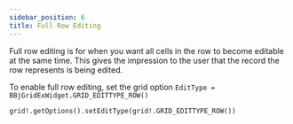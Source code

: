 ```yaml
---
sidebar_position: 6
title: Full Row Editing
---
```


Full row editing is for when you want all cells in the row to become editable at the same time. This gives the impression to the user that the record the row represents is being edited.

To enable full row editing, set the grid option `EditType = BBjGridExWidget.GRID_EDITTYPE_ROW()`

```bbj
grid!.getOptions().setEditType(grid!.GRID_EDITTYPE_ROW())
```